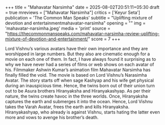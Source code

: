 +++
title = "Mahavatar Narsimha"
date = 2025-08-02T20:51:11+05:30
draft = true
mreviews = ["Mahavatar Narsimha"]
critics = ['Keyur Seta']
publication = 'The Common Man Speaks'
subtitle = "Uplifting mixture of devotion and entertainmentmahavatar-narsimha"
opening = ""
img = 'mahavatar-narsimha.jpeg'
media = 'print'
source = "https://thecommonmanspeaks.com/mahavatar-narsimha-review-uplifting-mixture-of-devotion-and-entertainment/"
score = 7
+++

Lord Vishnu’s various avatars have their own importance and they are worshipped in large numbers. But they also are cinematic enough for a movie on each one of them. In fact, I have always found it surprising as to why we have never had a series of films or web shows on each avatar of his. Filmmaker Ashwin Kumar’s animation film Mahavatar Narsimha has finally filled the void. The movie is based on Lord Vishnu’s Narasimha Avatar. The story starts off when sage Kashyap and his wife get physical during an inauspicious time. Hence, the twins born out of their union turn out to be Asura brothers Hiranyaksha and Hiranyakashyap. As per their nature, the twins create havoc in the three worlds. Once, Hiranyaksha captures the earth and submerges it into the ocean. Hence, Lord Vishnu takes the Varah Avatar, frees the earth and kills Hiranyaksha. Hiranyakashyap, who already is against Vishnu, starts hating the latter even more and vows to avenge his brother’s death.
